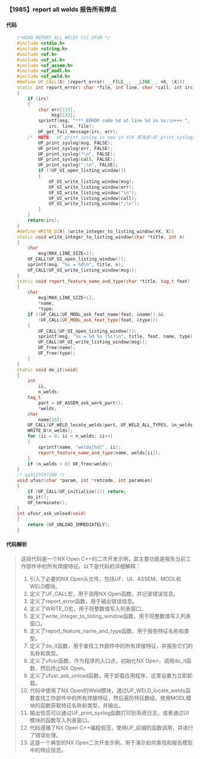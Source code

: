 ### 【1985】report all welds 报告所有焊点

#### 代码

```cpp
    /*HEAD REPORT_ALL_WELDS CCC UFUN */  
    #include <stdio.h>  
    #include <string.h>  
    #include <uf.h>  
    #include <uf_ui.h>  
    #include <uf_assem.h>  
    #include <uf_modl.h>  
    #include <uf_weld.h>  
    #define UF_CALL(X) (report_error( __FILE__, __LINE__, #X, (X)))  
    static int report_error( char *file, int line, char *call, int irc)  
    {  
        if (irc)  
        {  
            char err[133],  
                 msg[133];  
            sprintf(msg, "*** ERROR code %d at line %d in %s:\n+++ ",  
                irc, line, file);  
            UF_get_fail_message(irc, err);  
        /*  NOTE:  UF_print_syslog is new in V18 里海译:UF_print_syslog是V18版本中的新增功能，具体功能为打印系统日志。 */  
            UF_print_syslog(msg, FALSE);  
            UF_print_syslog(err, FALSE);  
            UF_print_syslog("\n", FALSE);  
            UF_print_syslog(call, FALSE);  
            UF_print_syslog(";\n", FALSE);  
            if (!UF_UI_open_listing_window())  
            {  
                UF_UI_write_listing_window(msg);  
                UF_UI_write_listing_window(err);  
                UF_UI_write_listing_window("\n");  
                UF_UI_write_listing_window(call);  
                UF_UI_write_listing_window(";\n");  
            }  
        }  
        return(irc);  
    }  
    #define WRITE_D(X) (write_integer_to_listing_window(#X, X))  
    static void write_integer_to_listing_window(char *title, int n)  
    {  
        char  
            msg[MAX_LINE_SIZE+1];  
        UF_CALL(UF_UI_open_listing_window());  
        sprintf(msg, "%s = %d\n", title, n);  
        UF_CALL(UF_UI_write_listing_window(msg));  
    }  
    static void report_feature_name_and_type(char *title, tag_t feat)  
    {  
        char  
            msg[MAX_LINE_SIZE+1],  
            *name,  
            *type;  
        if (!UF_CALL(UF_MODL_ask_feat_name(feat, &name)) &&  
            !UF_CALL(UF_MODL_ask_feat_type(feat, &type)))  
        {  
            UF_CALL(UF_UI_open_listing_window());  
            sprintf(msg, "%s = %d %s (%s)\n", title, feat, name, type);  
            UF_CALL(UF_UI_write_listing_window(msg));  
            UF_free(name);  
            UF_free(type);  
        }  
    }  
    static void do_it(void)  
    {  
        int  
            ii,  
            n_welds;  
        tag_t  
            part = UF_ASSEM_ask_work_part(),  
            *welds;  
        char  
            name[15];  
        UF_CALL(UF_WELD_locate_welds(part, UF_WELD_ALL_TYPES, &n_welds, &welds));  
        WRITE_D(n_welds);  
        for (ii = 0; ii < n_welds; ii++)  
        {  
            sprintf(name, "welds[%d]", ii);  
            report_feature_name_and_type(name, welds[ii]);  
        }  
        if (n_welds > 0) UF_free(welds);  
    }  
    /* qq3123197280 */  
    void ufusr(char *param, int *retcode, int paramLen)  
    {  
        if (UF_CALL(UF_initialize())) return;  
        do_it();  
        UF_terminate();  
    }  
    int ufusr_ask_unload(void)  
    {  
        return (UF_UNLOAD_IMMEDIATELY);  
    }

```

#### 代码解析

> 这段代码是一个NX Open C++的二次开发示例，其主要功能是报告当前工作部件中的所有焊接特征。以下是代码的详细解释：
>
> 1. 引入了必要的NX Open头文件，包括UF、UI、ASSEM、MODL和WELD模块。
> 2. 定义了UF_CALL宏，用于调用NX Open函数，并记录错误信息。
> 3. 定义了report_error函数，用于输出错误信息。
> 4. 定义了WRITE_D宏，用于将整数值写入列表窗口。
> 5. 定义了write_integer_to_listing_window函数，用于将整数值写入列表窗口。
> 6. 定义了report_feature_name_and_type函数，用于报告特征名称和类型。
> 7. 定义了do_it函数，用于查找工作部件中的所有焊接特征，并报告它们的名称和类型。
> 8. 定义了ufusr函数，作为程序的入口点，初始化NX Open，调用do_it函数，然后终止NX Open。
> 9. 定义了ufusr_ask_unload函数，用于卸载应用程序，这里设置为立即卸载。
> 10. 代码中使用了NX Open的Weld模块，通过UF_WELD_locate_welds函数查找工作部件中的所有焊接特征，然后遍历特征数组，使用MODL模块的函数获取特征名称和类型，并输出。
> 11. 输出信息可以通过UF_print_syslog函数打印到系统日志，或者通过UI模块的函数写入列表窗口。
> 12. 代码遵循了NX Open C++编程规范，使用UF_前缀的函数调用，并进行了错误处理。
> 13. 这是一个典型的NX Open二次开发示例，用于演示如何查找和报告模型中的特征信息。
>
